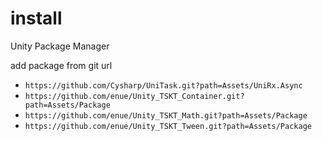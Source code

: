 # install

Unity Package Manager

add package from git url

+ `https://github.com/Cysharp/UniTask.git?path=Assets/UniRx.Async`
+ `https://github.com/enue/Unity_TSKT_Container.git?path=Assets/Package`
+ `https://github.com/enue/Unity_TSKT_Math.git?path=Assets/Package`
+ `https://github.com/enue/Unity_TSKT_Tween.git?path=Assets/Package`

